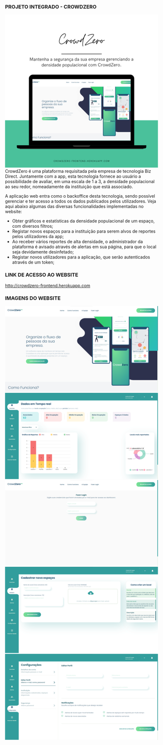 
### PROJETO INTEGRADO - CROWDZERO
<img src="https://github.com/eduardaaragao/crowdzero-website/blob/main/screenshots/apresentacao.png"></img>
CrowdZero é uma plataforma requisitada pela empresa de tecnologia Biz Direct. Juntamente com a app, esta tecnologia fornece ao usuário a possibilidade de avaliar, em uma escala de 1 a 3, a densidade populacional ao seu redor, nomeadamente da instituição que está associado.

A aplicação web entra como o backoffice desta tecnologia, sendo possível gerenciar e ter acesso a todos os dados publicados pelos utilizadores. Veja aqui abaixo algumas das diversas funcionalidades implementadas no website:

- Obter gráficos e estatísticas da densidade populacional de um espaço, com diversos filtros;
- Registar novos espaços para a instituição para serem alvos de reportes pelos utilizadores da app;
- Ao receber vários reportes de alta densidade, o administrador da plataforma é avisado através de alertas em sua página, para que o local seja devidamente desinfetado;
- Registar novos utilizadores para a aplicação, que serão autenticados através de um token;

### LINK DE ACESSO AO WEBSITE
http://crowdzero-frontend.herokuapp.com

### IMAGENS DO WEBSITE
<img src="https://github.com/eduardaaragao/crowdzero-website/blob/main/screenshots/crowdzero_landing_page.png"></img>
<img src="https://github.com/eduardaaragao/crowdzero-website/blob/main/screenshots/home_page.png"></img>
<img src="https://github.com/eduardaaragao/crowdzero-website/blob/main/screenshots/login_screen.png"></img>
<img src="https://github.com/eduardaaragao/crowdzero-website/blob/main/screenshots/cadastrar_espaco.png"></img>
<img src="https://github.com/eduardaaragao/crowdzero-website/blob/main/screenshots/configuracoes_page.png"></img>
